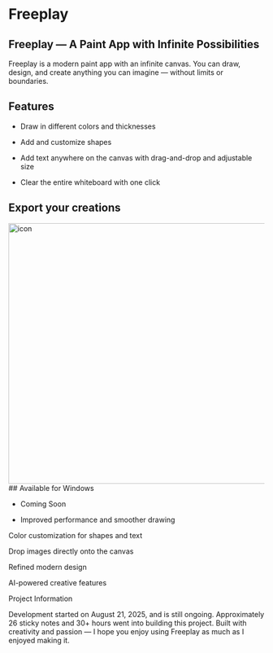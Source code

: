 # Freeplay

## Freeplay — A Paint App with Infinite Possibilities

Freeplay is a modern paint app with an infinite canvas. You can draw, design, and create anything you can imagine — without limits or boundaries.

## Features

- Draw in different colors and thicknesses

- Add and customize shapes

- Add text anywhere on the canvas with drag-and-drop and adjustable size

- Clear the entire whiteboard with one click


## Export your creations
<img width="512" height="512" alt="icon" src="https://github.com/user-attachments/assets/0636b375-7e53-4334-be7e-36ac440ffe5a" />
## Available for Windows

- Coming Soon

- Improved performance and smoother drawing

Color customization for shapes and text

Drop images directly onto the canvas

Refined modern design

AI-powered creative features

Project Information

Development started on August 21, 2025, and is still ongoing.
Approximately 26 sticky notes and 30+ hours went into building this project.
Built with creativity and passion — I hope you enjoy using Freeplay as much as I enjoyed making it.
